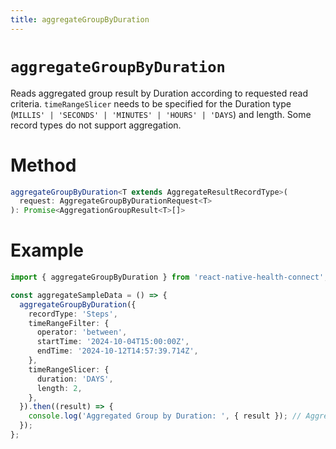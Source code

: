 ```yaml
---
title: aggregateGroupByDuration
---
```


# `aggregateGroupByDuration`

Reads aggregated group result by Duration according to requested read criteria. `timeRangeSlicer` needs to be specified for the Duration type (`MILLIS' | 'SECONDS' | 'MINUTES' | 'HOURS' | 'DAYS`) and length. Some record types do not support aggregation.

# Method

```ts
aggregateGroupByDuration<T extends AggregateResultRecordType>(
  request: AggregateGroupByDurationRequest<T>
): Promise<AggregationGroupResult<T>[]>
```

# Example

```ts
import { aggregateGroupByDuration } from 'react-native-health-connect';

const aggregateSampleData = () => {
  aggregateGroupByDuration({
    recordType: 'Steps',
    timeRangeFilter: {
      operator: 'between',
      startTime: '2024-10-04T15:00:00Z',
      endTime: '2024-10-12T14:57:39.714Z',
    },
    timeRangeSlicer: {
      duration: 'DAYS',
      length: 2,
    },
  }).then((result) => {
    console.log('Aggregated Group by Duration: ', { result }); // Aggregated record: {"result": [{"endTime": "2024-10-06T15:00:00Z", "startTime": "2024-10-04T15:00:00Z", "zoneOffset": "+09:00", "result": {"dataOrigins": [], "COUNT_TOTAL": 3000}}, {"endTime": "2024-10-08T15:00:00Z", "startTime": "2024-10-06T15:00:00Z", "zoneOffset": "+09:00", "result": {"dataOrigins": [], "COUNT_TOTAL": 7000}}, {"endTime": "2024-10-10T15:00:00Z", "startTime": "2024-10-08T15:00:00Z", "zoneOffset": "+09:00", "result": {"dataOrigins": [], "COUNT_TOTAL": 11000}}, {"endTime": "2024-10-12T14:57:39.714Z", "startTime": "2024-10-10T15:00:00Z", "zoneOffset": "+09:00", "result": {"dataOrigins": [], "COUNT_TOTAL": 7000}}]}
  });
};
```
